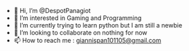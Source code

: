 - 👋 Hi, I’m @DespotPanagiot
- 👀 I’m interested in Gaming and Programming 
- 🌱 I’m currently trying to learn python but I am still a newbie
- 💞️ I’m looking to collaborate on nothing for now
- 📫 How to reach me : giannispan101105@gmail.com

<!---
DespotPanagiot/DespotPanagiot is a ✨ special ✨ repository because its `README.md` (this file) appears on your GitHub profile.
You can click the Preview link to take a look at your changes.
--->
